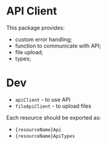 # API Client

This package provides:

- custom error handling;
- function to communicate with API;
- file upload;
- types;

# Dev

- `apiClient` - to use API
- `fileApiClient` - to upload files

Each resource should be exported as:

- `{resourceName}Api`
- `{resourceName}ApiTypes`
